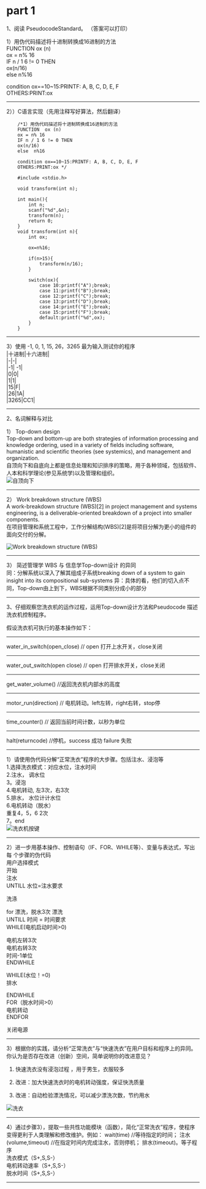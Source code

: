 # part 1  
1、阅读 PseudocodeStandard。  （答案可以打印）  

 1）用伪代码描述将十进制转换成16进制的方法   
FUNCTION  ox (n)   
ox = n% 16  
IF n / 1 6 != 0 THEN   
ox(n/16)  
else  n%16 

condition ox==10~15:PRINTF: A, B, C, D, E, F  
OTHERS:PRINT:ox 


***
 2））C语言实现（先用注释写好算法，然后翻译）  

        /*1）用伪代码描述将十进制转换成16进制的方法   
        FUNCTION  ox (n)   
        ox = n% 16  
        IF n / 1 6 != 0 THEN   
        ox(n/16)  
        else  n%16 

        condition ox==10~15:PRINTF: A, B, C, D, E, F  
        OTHERS:PRINT:ox */

        #include <stdio.h>

        void transform(int n);

        int main(){
            int n;
            scanf("%d",&n);
            transform(n);
            return 0;
        }
        void transform(int n){
            int ox;
            
            ox=n%16;
            
            if(n>15){
                transform(n/16);
            }
            
            switch(ox){
                case 10:printf("A");break;
                case 11:printf("B");break;
                case 12:printf("C");break;
                case 13:printf("D");break;
                case 14:printf("E");break;
                case 15:printf("F");break;
                default:printf("%d",ox);
            }
        }

 
 
 ***
 3）使用 -1,  0,  1,  15,   26，3265 最为输入测试你的程序  
|十进制|十六进制|  
|-|-|    
|-1| -1|   
|0|0|  
|1|1|  
|15|F|  
|26|1A|  
|3265|CC1| 

***

2、名词解释与对比  

1） Top-down design  
Top-down and bottom-up are both strategies of information processing and knowledge ordering, used in a variety of fields including software, humanistic and scientific theories (see systemics), and management and organization.  
自顶向下和自底向上都是信息处理和知识排序的策略，用于各种领域，包括软件、人本和科学理论(参见系统学)以及管理和组织。  
![自顶向下](images/Lego_Chicago_City_View_2001.jpg)
***
2） Work breakdown structure (WBS)     
A work-breakdown structure (WBS)[2] in project management and systems engineering, is a deliverable-oriented breakdown of a project into smaller components.  
在项目管理和系统工程中，工作分解结构(WBS)[2]是将项目分解为更小的组件的面向交付的分解。

![Work breakdown structure (WBS)   ](images/Work_Breakdown_Structure_of_Aircraft_System.jpg)
***
3）  简述管理学 WBS 与 信息学Top-down设计 的异同  
同：分解系统以深入了解其组成子系统breaking down of a system to gain insight into its compositional sub-systems 
异：具体的看，他们的切入点不同，Top-down由上到下，WBS根据不同类别分成小的部分  

***
3、仔细观察您洗衣机的运作过程，运用Top-down设计方法和Pseudocode 描述洗衣机控制程序。   

假设洗衣机可执行的基本操作如下：   

***
 water_in_switch(open_close)  // open 打开上水开关，close关闭   


***
 water_out_switch(open close)  // open 打开排水开关，close关闭     


***
 get_water_volume()  //返回洗衣机内部水的高度   

***
 motor_run(direction) // 电机转动。left左转，right右转，stop停  

***
 time_counter()  // 返回当前时间计数，以秒为单位   

***
 halt(returncode) //停机，success 成功 failure 失败  

***
1）请使用伪代码分解“正常洗衣”程序的大步骤。包括注水、浸泡等   
1.选择洗衣模式：对应水位，注水时间   
2.注水， 调水位   
3。浸泡  
4.电机转动, 左3次，右3次   
5.排水， 水位计计水位   
6.电机转动（脱水）  
重复4，5，6  2次   
7。end  
![洗衣机按键](images/timssg.jpg)
***
2）进一步用基本操作、控制语句（IF、FOR、WHILE等）、变量与表达式，写出每 个步骤的伪代码  
 用户选择模式  
 开始  
注水  
UNTILL 水位=注水要求  

洗涤  

for 漂洗，脱水3次
漂洗  
UNTILL 时间 = 时间要求  
WHILE(电机启动时间>0)  
 
电机左转3次  
电机右转3次  
时间-1单位  
ENDWHILE  

WHILE(水位！=0)  
排水  

ENDWHILE  
FOR（脱水时间>0）   
电机转动  
ENDFOR  

关闭电源

***
3）根据你的实践，请分析“正常洗衣”与“快速洗衣”在用户目标和程序上的异同。 你认为是否存在改进（创新）空间，简单说明你的改进意见？ 

1) 快速洗衣没有浸泡过程 ，用于男生，衣服较多  

2) 改进：加大快速洗衣时的电机转动强度，保证快洗质量 

3) 改进：自动检验漂洗情况，可以减少漂洗次数，节约用水 

![洗衣](images/timgCRHW0IY3.jpg)
***
4）通过步骤3），提取一些共性功能模块（函数），简化“正常洗衣”程序，使程序 变得更利于人类理解和修改维护。例如： wait(time) //等待指定的时间； 注水(volume,timeout) //在指定时间内完成注水，否则停机； 排水(timeout)。等子程序  
洗衣模式（S+,S,S-）   
电机转动速率（S+,S,S-）   
脱水时间（S+,S,S-）  

***
